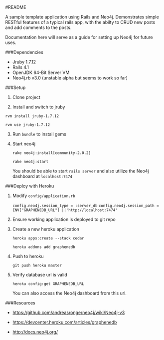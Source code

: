 #README


A sample template application using Rails and Neo4j. Demonstrates simple RESTful features of a typical rails app, with the abilty to CRUD new posts and add comments to the posts.

Documentation here will serve as a guide for setting up Neo4j for future uses.

###Dependencies
* Jruby 1.7.12
* Rails 4.1
* OpenJDK 64-Bit Server VM
* Neo4j.rb v3.0 (unstable alpha but seems to work so far)

###Setup
1. Clone project

2. Install and switch to jruby
 
 `rvm install jruby-1.7.12`

 `rvm use jruby-1.7.12`

3. Run `bundle` to install gems
4. Start neo4j

    `rake neo4j:install[community-2.0.2]`

    `rake neo4j:start`
    
    You should be able to start `rails server` and also utilize the Neo4j dashboard at `localhost:7474`


###Deploy with Heroku
1. Modify `config/application.rb`

	`config.neo4j.session_type = :server_db`
	`config.neo4j.session_path = ENV["GRAPHENEDB_URL"] ||'http://localhost:7474'`
2. Ensure working application is deployed to git repo
3. Create a new heroku application

	`heroku apps:create --stack cedar`
	
	`heroku addons add graphenedb`
4. Push to heroku

    `git push heroku master`
5. Verify database url is valid

	`heroku config:get GRAPHENEDB_URL`

    You can also access the Neo4j dashboard from this url.


###Resources

* https://github.com/andreasronge/neo4j/wiki/Neo4j-v3

* https://devcenter.heroku.com/articles/graphenedb

* http://docs.neo4j.org/
